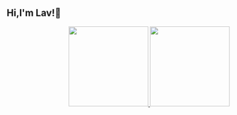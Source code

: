 ## Hi,I'm Lav!💚


 <div align="right">

  <a href="https://github.com/lavnisy">

  <img height="180em" src="https://github-readme-stats.vercel.app/api?username=lavnisy&show_icons=true&theme=gotham&include_all_commits=true&count_private=true"/>

  <img height="180em" src="https://github-readme-stats.vercel.app/api/top-langs/?username=lavnisy&layout=compact&langs_count=3&theme=merko"/>
 
</div>

